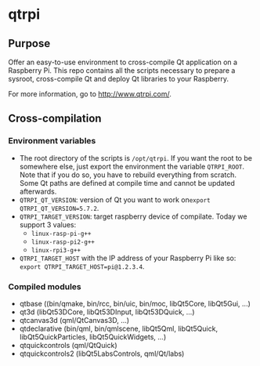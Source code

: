 # qtrpi

## Purpose
Offer an easy-to-use environment to cross-compile Qt application on a Raspberry Pi. This repo contains all the scripts necessary to prepare a sysroot, cross-compile Qt and deploy Qt libraries to your Raspberry.

For more information, go to http://www.qtrpi.com/.

## Cross-compilation
### Environment variables
* The root directory of the scripts is `/opt/qtrpi`. If you want the root to be somewhere else, just export the environment the variable `QTRPI_ROOT`.
Note that if you do so, you have to rebuild everything from scratch. Some Qt paths are defined at compile time and cannot be updated afterwards.
* `QTRPI_QT_VERSION`: version of Qt you want to work on`export QTRPI_QT_VERSION=5.7.2`.
* `QTRPI_TARGET_VERSION`: target raspberry device of compilate. Today we support 3 values:
  * `linux-rasp-pi-g++`
  * `linux-rasp-pi2-g++`
  * `linux-rpi3-g++`
* `QTRPI_TARGET_HOST` with the IP address of your Raspberry Pi like so: `export QTRPI_TARGET_HOST=pi@1.2.3.4`.

### Compiled modules
* qtbase ((bin/qmake, bin/rcc, bin/uic, bin/moc, libQt5Core, libQt5Gui, ...)
* qt3d (libQt53DCore, libQt53DInput, libQt53DQuick, ...)
* qtcanvas3d (qml/QtCanvas3D, ...)
* qtdeclarative (bin/qml, bin/qmlscene, libQt5Qml, libQt5Quick, libQt5QuickParticles, libQt5QuickWidgets, ...)
* qtquickcontrols (qml/QtQuick)
* qtquickcontrols2 (libQt5LabsControls, qml/Qt/labs)

